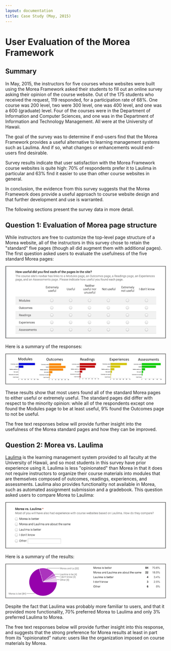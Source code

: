 ```yaml
---
layout: documentation
title: Case Study (May, 2015)
---
```


# User Evaluation of the Morea Framework 

## Summary

In May, 2015, the instructors for five courses whose websites were built using the Morea Framework asked their students to fill out an online survey asking their opinion of the course website. Out of the 175 students who received the request, 119 responded, for a participation rate of 68%. One course was 200 level, two were 300 level, one was 400 level, and one was a 600 (graduate) level. Four of the courses were in the Department of Information and Computer Sciences, and one was in the Department of Information and Technology Management. All were at the University of Hawaii.

The goal of the survey was to determine if end-users find that the Morea Framework provides a useful alternative to learning management systems such as Laulima.  And if so, what changes or enhancements would end-users find desirable. 

Survey results indicate that user satisfaction with the Morea Framework course websites is quite high: 70% of respondents prefer it to Laulima in particular and 63% find it easier to use than other course websites in general.

In conclusion, the evidence from this survey suggests that the Morea Framework does provide a useful  approach to course website design and that further development and use is warranted.

The following sections present the survey data in more detail. 

## Question 1: Evaluation of Morea page structure

While instructors are free to customize the top-level page structure of a Morea website, all of the instructors in this survey chose to retain the "standard" five pages (though all did augment them with additional pages). The first question asked users to evaluate the usefulness of the five standard Morea pages:

<img style="border:2px solid gray" src="images/case-study/question1-pages.png" class="img-responsive">

Here is a summary of the responses:

<img style="border:2px solid gray" src="images/case-study/question1-summary.jpg" class="img-responsive">

These results show that most users found all of the standard Morea pages to either useful or extremely useful. The standard pages did differ with respect to the minority opinion:  while all of the respondents except one found the Modules page to be at least useful, 9% found the Outcomes page to not be useful.
  
The free text responses below will provide further insight into the usefulness of the Morea standard pages and how they can be improved.

## Question 2: Morea vs. Laulima

[Laulima](https://laulima.hawaii.edu/portal) is the learning management system provided to all faculty at the University of Hawaii, and so most students in this survey have prior experience using it.  Laulima is less "opinionated" than Morea in that it does not require instructors to organize their course materials into modules that are themselves composed of outcomes, readings, experiences, and assessments.  Laulima also provides functionality not available in Morea, such as automated assignment submission and a gradebook.  This question asked users to compare Morea to Laulima:

<img style="border:2px solid gray" src="images/case-study/question2-morea-vs-laulima.png" class="img-responsive">

Here is a summary of the results:

<img style="border:2px solid gray" src="images/case-study/question2-morea-vs-laulima-summary.png" class="img-responsive">

Despite the fact that Laulima was probably more familiar to users, and that it provided more functionality, 70% preferred Morea to Laulima and only 3% preferred Laulima to Morea.

The free text responses below will provide further insight into this response, and suggests that the strong preference for Morea results at least in part from its "opinionated" nature: users like the organization imposed on course materials by Morea. 
